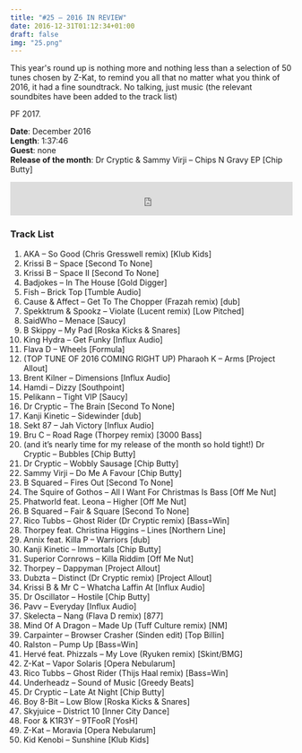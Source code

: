 ```yaml
---
title: "#25 – 2016 IN REVIEW"
date: 2016-12-31T01:12:34+01:00
draft: false
img: "25.png"
---
```


This year's round up is nothing more and nothing less than a selection of 50 tunes chosen by Z-Kat, to remind you all that no matter what you think of 2016, it had a fine soundtrack. No talking, just music (the relevant soundbites have been added to the track list)

​PF 2017.

**Date**: December 2016  
**Length**: 1:37:46  
**Guest**: none  
**Release of the month**: Dr Cryptic & Sammy Virji – Chips N Gravy EP [Chip Butty]

<div>
<iframe width="100%" height="60" src="https://www.mixcloud.com/widget/iframe/?hide_cover=1&mini=1&feed=%2Fzkat%2Fmasquerave-podcast-25-2016-in-review%2F" frameborder="0" ></iframe>
</div>

### Track List

1. AKA – So Good (Chris Gresswell remix) [Klub Kids]
2. Krissi B – Space [Second To None]
3. Krissi B – Space II [Second To None]
4. Badjokes – In The House [Gold Digger]
5. Fish – Brick Top [Tumble Audio]
6. Cause & Affect – Get To The Chopper (Frazah remix) [dub]
7. Spekktrum & Spookz – Violate (Lucent remix) [Low Pitched]
8. SaidWho – Menace [Saucy]
9. B Skippy – My Pad [Roska Kicks & Snares]
10. King Hydra – Get Funky [Influx Audio]
11. Flava D – Wheels [Formula]
12. (TOP TUNE OF 2016 COMING RIGHT UP) Pharaoh K – Arms [Project Allout]
13. Brent Kilner – Dimensions [Influx Audio]
14. Hamdi – Dizzy [Southpoint]
15. Pelikann – Tight VIP [Saucy]
16. Dr Cryptic – The Brain [Second To None]
17. Kanji Kinetic – Sidewinder [dub]
18. Sekt 87 – Jah Victory [Influx Audio]
19. Bru C – Road Rage (Thorpey remix) [3000 Bass]
20. (and it’s nearly time for my release of the month so hold tight!) Dr Cryptic – Bubbles [Chip Butty]
21. Dr Cryptic – Wobbly Sausage [Chip Butty]
22. Sammy Virji – Do Me A Favour [Chip Butty]
23. B Squared – Fires Out [Second To None]
24. The Squire of Gothos – All I Want For Christmas Is Bass [Off Me Nut]
25. Phatworld feat. Leona – Higher [Off Me Nut]
26. B Squared – Fair & Square [Second To None]
27. Rico Tubbs – Ghost Rider (Dr Cryptic remix) [Bass=Win]
28. Thorpey feat. Christina Higgins – Lines [Northern Line]
29. Annix feat. Killa P – Warriors [dub]
30. Kanji Kinetic – Immortals [Chip Butty]
31. Superior Cornrows – Killa Riddim [Off Me Nut]
32. Thorpey – Dappyman [Project Allout]
33. Dubzta – Distinct (Dr Cryptic remix) [Project Allout]
34. Krissi B & Mr C – Whatcha Laffin At [Influx Audio]
35. Dr Oscillator – Hostile [Chip Butty]
36. Pavv – Everyday [Influx Audio]
37. Skelecta – Nang (Flava D remix) [877]
38. Mind Of A Dragon – Made Up (Tuff Culture remix) [NM]
39. Carpainter – Browser Crasher (Sinden edit) [Top Billin]
40. Ralston – Pump Up [Bass=Win]
41. Hervé feat. Phizzals – My Love (Ryuken remix) [Skint/BMG]
42. Z-Kat – Vapor Solaris [Opera Nebularum]
43. Rico Tubbs – Ghost Rider (Thijs Haal remix) [Bass=Win]
44. Underheadz – Sound of Music [Greedy Beats]
45. Dr Cryptic – Late At Night [Chip Butty]
46. Boy 8-Bit – Low Blow [Roska Kicks & Snares]
47. Skyjuice – District 10 [Inner City Dance]
48. Foor & K1R3Y – 9TFooR [YosH]
49. Z-Kat – Moravia [Opera Nebularum]
50. Kid Kenobi – Sunshine [Klub Kids]
